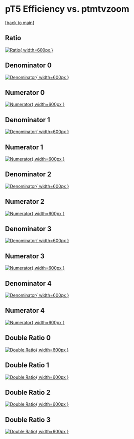 # pT5 Efficiency vs. ptmtvzoom

[[back to main](./)]



## Ratio

[![Ratio](../mtv/var/pT5_base_11_1_eff_ptmtvzoom.png){ width=600px }](../mtv/var/pT5_base_11_1_eff_ptmtvzoom.pdf)

## Denominator 0

[![Denominator](../mtv/den/pT5_base_11_1_eff_ptmtvzoom_den0.png){ width=600px }](../mtv/den/pT5_base_11_1_eff_ptmtvzoom_den0.pdf)

## Numerator 0

[![Numerator](../mtv/num/pT5_base_11_1_eff_ptmtvzoom_num0.png){ width=600px }](../mtv/num/pT5_base_11_1_eff_ptmtvzoom_num0.pdf)

## Denominator 1

[![Denominator](../mtv/den/pT5_base_11_1_eff_ptmtvzoom_den1.png){ width=600px }](../mtv/den/pT5_base_11_1_eff_ptmtvzoom_den1.pdf)

## Numerator 1

[![Numerator](../mtv/num/pT5_base_11_1_eff_ptmtvzoom_num1.png){ width=600px }](../mtv/num/pT5_base_11_1_eff_ptmtvzoom_num1.pdf)

## Denominator 2

[![Denominator](../mtv/den/pT5_base_11_1_eff_ptmtvzoom_den2.png){ width=600px }](../mtv/den/pT5_base_11_1_eff_ptmtvzoom_den2.pdf)

## Numerator 2

[![Numerator](../mtv/num/pT5_base_11_1_eff_ptmtvzoom_num2.png){ width=600px }](../mtv/num/pT5_base_11_1_eff_ptmtvzoom_num2.pdf)

## Denominator 3

[![Denominator](../mtv/den/pT5_base_11_1_eff_ptmtvzoom_den3.png){ width=600px }](../mtv/den/pT5_base_11_1_eff_ptmtvzoom_den3.pdf)

## Numerator 3

[![Numerator](../mtv/num/pT5_base_11_1_eff_ptmtvzoom_num3.png){ width=600px }](../mtv/num/pT5_base_11_1_eff_ptmtvzoom_num3.pdf)

## Denominator 4

[![Denominator](../mtv/den/pT5_base_11_1_eff_ptmtvzoom_den4.png){ width=600px }](../mtv/den/pT5_base_11_1_eff_ptmtvzoom_den4.pdf)

## Numerator 4

[![Numerator](../mtv/num/pT5_base_11_1_eff_ptmtvzoom_num4.png){ width=600px }](../mtv/num/pT5_base_11_1_eff_ptmtvzoom_num4.pdf)

## Double Ratio 0

[![Double Ratio](../mtv/ratio/pT5_base_11_1_eff_ptmtvzoom_ratio0.png){ width=600px }](../mtv/ratio/pT5_base_11_1_eff_ptmtvzoom_ratio0.pdf)

## Double Ratio 1

[![Double Ratio](../mtv/ratio/pT5_base_11_1_eff_ptmtvzoom_ratio1.png){ width=600px }](../mtv/ratio/pT5_base_11_1_eff_ptmtvzoom_ratio1.pdf)

## Double Ratio 2

[![Double Ratio](../mtv/ratio/pT5_base_11_1_eff_ptmtvzoom_ratio2.png){ width=600px }](../mtv/ratio/pT5_base_11_1_eff_ptmtvzoom_ratio2.pdf)

## Double Ratio 3

[![Double Ratio](../mtv/ratio/pT5_base_11_1_eff_ptmtvzoom_ratio3.png){ width=600px }](../mtv/ratio/pT5_base_11_1_eff_ptmtvzoom_ratio3.pdf)

